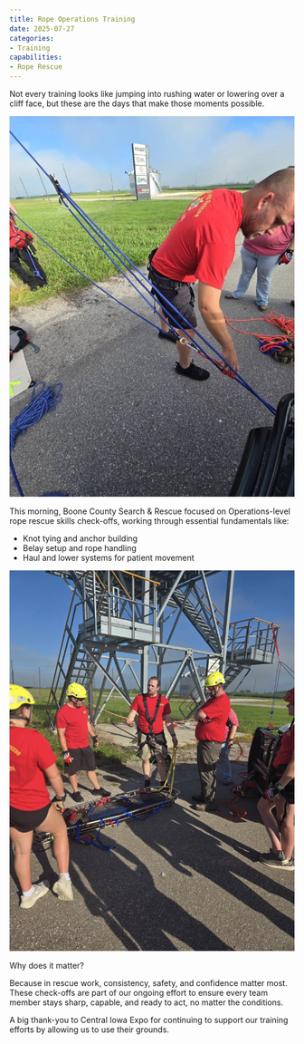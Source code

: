 ```yaml
---
title: Rope Operations Training
date: 2025-07-27
categories:
- Training
capabilities:
- Rope Rescue
---
```


Not every training looks like jumping into rushing water or lowering over a cliff face, but these are the days that make those moments possible.

![alt text](523706630_1265185235403756_1475893752977911855_n.jpg)

This morning, Boone County Search & Rescue focused on Operations-level rope rescue skills check-offs, working through essential fundamentals like:

- Knot tying and anchor building
- Belay setup and rope handling
- Haul and lower systems for patient movement

![alt text](524573051_1265203245401955_4923660515028566625_n.jpg)

Why does it matter?

Because in rescue work, consistency, safety, and confidence matter most. These check-offs are part of our ongoing effort to ensure every team member stays sharp, capable, and ready to act, no matter the conditions.

A big thank-you to Central Iowa Expo for continuing to support our training efforts by allowing us to use their grounds.
